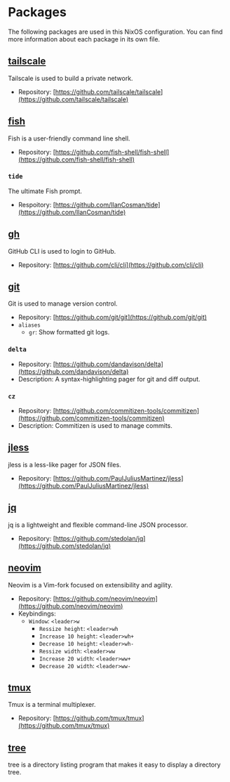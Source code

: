 # Packages

The following packages are used in this NixOS configuration. You can find more information about each package in its own file.

## [tailscale](./nixos/tailscale.nix)

Tailscale is used to build a private network.

- Repository: [https://github.com/tailscale/tailscale](https://github.com/tailscale/tailscale)

## [fish](./home-manager/fish.nix)

Fish is a user-friendly command line shell.

- Repository: [https://github.com/fish-shell/fish-shell](https://github.com/fish-shell/fish-shell)

### `tide`

The ultimate Fish prompt.

- Respoitory: [https://github.com/IlanCosman/tide](https://github.com/IlanCosman/tide)

## [gh](./home-manager/gh.nix)

GitHub CLI is used to login to GitHub.

- Repository: [https://github.com/cli/cli](https://github.com/cli/cli)

## [git](./home-manager/git.nix)

Git is used to manage version control.

- Repository: [https://github.com/git/git](https://github.com/git/git)
- `aliases`
    - `gr`: Show formatted git logs.

### `delta`

- Repository: [https://github.com/dandavison/delta](https://github.com/dandavison/delta)
- Description: A syntax-highlighting pager for git and diff output.

### `cz`

- Repository: [https://github.com/commitizen-tools/commitizen](https://github.com/commitizen-tools/commitizen)
- Description: Commitizen is used to manage commits.

## [jless](./home-manager/jless.nix)

jless is a less-like pager for JSON files.

- Repository: [https://github.com/PaulJuliusMartinez/jless](https://github.com/PaulJuliusMartinez/jless)

## [jq](./home-manager/jq.nix)

jq is a lightweight and flexible command-line JSON processor.

- Repository: [https://github.com/stedolan/jq](https://github.com/stedolan/jq)

## [neovim](./home-manager/neovim/default.nix)

Neovim is a Vim-fork focused on extensibility and agility.

- Repository: [https://github.com/neovim/neovim](https://github.com/neovim/neovim)
- Keybindings:
    - `Window`: `<leader>w`
        - `Ressize height`: `<leader>wh`
        - `Increase 10 height`: `<leader>wh+`
        - `Decrease 10 height`: `<leader>wh-`
        - `Ressize width`: `<leader>ww`
        - `Increase 20 width`: `<leader>ww+`
        - `Decrease 20 width`: `<leader>ww-`
## [tmux](./home-manager/tmux.nix)

Tmux is a terminal multiplexer.

- Repository: [https://github.com/tmux/tmux](https://github.com/tmux/tmux)

## [tree](./home-manager/tree.nix)

tree is a directory listing program that makes it easy to display a directory tree.
